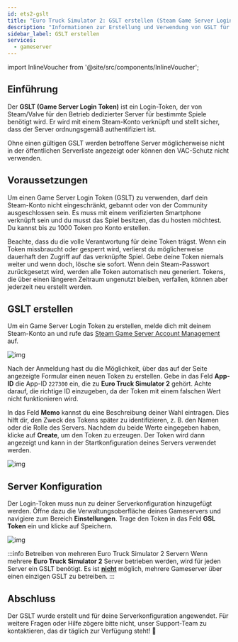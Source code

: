 ```yaml
---
id: ets2-gslt
title: "Euro Truck Simulator 2: GSLT erstellen (Steam Game Server Login Token)"
description: "Informationen zur Erstellung und Verwendung von GSLT für Euro Truck Simulator 2 Server von ZAP-Hosting - ZAP-Hosting.com Dokumentation"
sidebar_label: GSLT erstellen
services:
  - gameserver
---
```


import InlineVoucher from '@site/src/components/InlineVoucher';



## Einführung

Der **GSLT (Game Server Login Token)** ist ein Login-Token, der von Steam/Valve für den Betrieb dedizierter Server für bestimmte Spiele benötigt wird. Er wird mit einem Steam-Konto verknüpft und stellt sicher, dass der Server ordnungsgemäß authentifiziert ist.

Ohne einen gültigen GSLT werden betroffene Server möglicherweise nicht in der öffentlichen Serverliste angezeigt oder können den VAC-Schutz nicht verwenden.

<InlineVoucher />



## Voraussetzungen

Um einen Game Server Login Token (GSLT) zu verwenden, darf dein Steam-Konto nicht eingeschränkt, gebannt oder von der Community ausgeschlossen sein. Es muss mit einem verifizierten Smartphone verknüpft sein und du musst das Spiel besitzen, das du hosten möchtest. Du kannst bis zu 1000 Token pro Konto erstellen.

Beachte, dass du die volle Verantwortung für deine Token trägst. Wenn ein Token missbraucht oder gesperrt wird, verlierst du möglicherweise dauerhaft den Zugriff auf das verknüpfte Spiel. Gebe deine Token niemals weiter und wenn doch, lösche sie sofort. Wenn dein Steam-Passwort zurückgesetzt wird, werden alle Token automatisch neu generiert. Tokens, die über einen längeren Zeitraum ungenutzt bleiben, verfallen, können aber jederzeit neu erstellt werden.



## GSLT erstellen
Um ein Game Server Login Token zu erstellen, melde dich mit deinem Steam-Konto an und rufe das [Steam Game Server Account Management](https://steamcommunity.com/dev/managegameservers) auf.


![img](https://screensaver01.zap-hosting.com/index.php/s/WaMsyscboqCtNHA/preview)

Nach der Anmeldung hast du die Möglichkeit, über das auf der Seite angezeigte Formular einen neuen Token zu erstellen. Gebe in das Feld **App-ID** die App-ID `227300` ein, die zu **Euro Truck Simulator 2** gehört. Achte darauf, die richtige ID einzugeben, da der Token mit einem falschen Wert nicht funktionieren wird.

In das Feld **Memo** kannst du eine Beschreibung deiner Wahl eintragen. Dies hilft dir, den Zweck des Tokens später zu identifizieren, z. B. den Namen oder die Rolle des Servers. Nachdem du beide Werte eingegeben haben, klicke auf **Create**, um den Token zu erzeugen. Der Token wird dann angezeigt und kann in der Startkonfiguration deines Servers verwendet werden.

![img](https://screensaver01.zap-hosting.com/index.php/s/Es5q7j3KT3wyiad/download)

## Server Konfiguration

Der Login-Token muss nun zu deiner Serverkonfiguration hinzugefügt werden. Öffne dazu die Verwaltungsoberfläche deines Gameservers und navigiere zum Bereich **Einstellungen**. Trage den Token in das Feld **GSL Token** ein und klicke auf Speichern.

![img](https://screensaver01.zap-hosting.com/index.php/s/tzJiT4nTZo2nWMz/preview)

:::info Betreiben von mehreren Euro Truck Simulator 2 Servern
Wenn mehrere **Euro Truck Simulator 2** Server betrieben werden, wird für jeden Server ein GSLT benötigt. Es ist <u>**nicht**</u> möglich, mehrere Gameserver über einen einzigen GSLT zu betreiben.
:::



## Abschluss

Der GSLT wurde erstellt und für deine Serverkonfiguration angewendet. Für weitere Fragen oder Hilfe zögere bitte nicht, unser Support-Team zu kontaktieren, das dir täglich zur Verfügung steht! 🙂